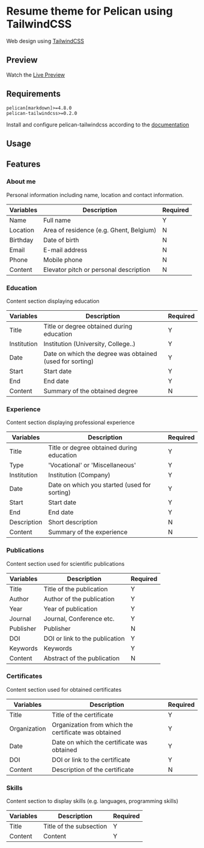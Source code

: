 # Resume theme for Pelican using TailwindCSS

Web design using [TailwindCSS](https://tailwindcss.com/)

## Preview

Watch the [Live Preview](https://resume.pietermoens.be)

## Requirements

```
pelican[markdown]>=4.8.0
pelican-tailwindcss>=0.2.0
```

Install and configure pelican-tailwindcss according to the [documentation](https://github.com/pelican-plugins/tailwindcss)

## Usage



## Features

### About me

Personal information including name, location and contact information.

| Variables | Description                             | Required |
|-----------|-----------------------------------------|----------|
| Name      | Full name                               | Y        |
| Location  | Area of residence (e.g. Ghent, Belgium) | N        |
| Birthday  | Date of birth                           | N        |
| Email     | E-mail address                          | N        |
| Phone     | Mobile phone                            | N        |
| Content   | Elevator pitch or personal description  | N        |


### Education

Content section displaying education

| Variables   | Description                                              | Required |
|-------------|----------------------------------------------------------|----------|
| Title       | Title or degree obtained during education                | Y        |
| Institution | Institution (University, College..)                      | Y        |
| Date        | Date on which the degree was obtained (used for sorting) | Y        |
| Start       | Start date                                               | Y        |
| End         | End date                                                 | Y        |
| Content     | Summary of the obtained degree                           | N        |


### Experience

Content section displaying professional experience

| Variables   | Description                                  | Required |
|-------------|----------------------------------------------|----------|
| Title       | Title or degree obtained during education    | Y        |
| Type        | 'Vocational' or 'Miscellaneous'              | Y        |
| Institution | Institution (Company)                        | Y        |
| Date        | Date on which you started (used for sorting) | Y        |
| Start       | Start date                                   | Y        |
| End         | End date                                     | Y        |
| Description | Short description                            | N        | 
| Content     | Summary of the experience                    | N        |


### Publications

Content section used for scientific publications

| Variables | Description                    | Required |
|-----------|--------------------------------|----------|
| Title     | Title of the publication       | Y        |
| Author    | Author of the publication      | Y        |
| Year      | Year of publication            | Y        |
| Journal   | Journal, Conference etc.       | Y        |
| Publisher | Publisher                      | N        |
| DOI       | DOI or link to the publication | Y        |
| Keywords  | Keywords                       | Y        | 
| Content   | Abstract of the publication    | N        |


### Certificates

Content section used for obtained certificates

| Variables    | Description                                          | Required |
|--------------|------------------------------------------------------|----------|
| Title        | Title of the certificate                             | Y        |
| Organization | Organization from which the certificate was obtained | Y        |
| Date         | Date on which the certificate was obtained           | Y        |
| DOI          | DOI or link to the certificate                       | Y        |
| Content      | Description of the certificate                       | N        |


### Skills

Content section to display skills (e.g. languages, programming skills)

| Variables    | Description             | Required |
|--------------|-------------------------|----------|
| Title        | Title of the subsection | Y        |
| Content      | Content                 | Y        |